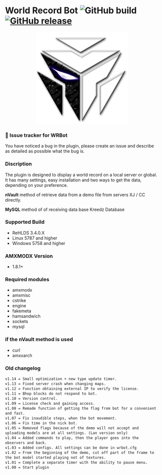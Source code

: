 # World Record Bot ![GitHub build](https://img.shields.io/badge/build-compiled-brightgreen.svg) [![GitHub release](https://img.shields.io/github/release/michaelkheel/WRBot.svg)](https://github.com/MichaelKheel/WRBot/releases)

<p align="center">
  <img src="https://github.com/MichaelKheel/WRBot/blob/master/screenshots/logo-bot.png?raw=true" alt="WRBot Logo" width="300px;" />
</p>

### 📢 Issue tracker for WRBot
You have noticed a bug in the plugin, please create an issue and describe as detailed as possible what the bug is.

### Discription
The plugin is designed to display a world record on a local server or global. It has many settings, easy installation and two ways to get the data, depending on your preference.

**nVault** method of retrieve data from a demo file from servers XJ / CC directly.

**MySQL** method of of receiving data base Kreedz Database

### Supported Build
* ReHLDS 3.4.0.X
* Linux 5787 and higher
* Windows 5758 and higher

### AMXMODX Version
* 1.8.1+

### Required modules
* amxmodx
* amxmisc
* cstrike
* engine
* fakemeta
* hamsandwich
* sockets
* mysql

### if the nVault method is used
* curl
* amxxarch


### Old changelog
```
v1.14 = Small optimization + new type update timer.
v1.13 = Fixed server crash when changing maps.
v1.12 = Function obtaining external IP to verify the license.
v1.11 = Bhop blocks do not respond to bot.
v1.10 = Version control.
v1.09 = License check and gaining access.
v1.08 = Remade function of getting the flag from bot for a convenient and fast.
v1.07 = Fix inaudible steps, when the bot movement.
v1.06 = Fix time in the nick bot.
v1.05 = Removed flags because of the demo will not accept and uploading models are at all settings. (Lan version only)
v1.04 = Added commands to play, then the player goes into the observers and back.
v1.03 = Added configs. All settings can be done in wrbot.cfg
v1.02 = From the beginning of the demo, cut off part of the frame to the bot model started playing not of textures.
v1.01 = Complete a separate timer with the ability to pause menu.
v1.00 = Start plugin
```
